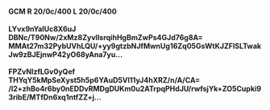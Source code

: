 #### GCM R 20/0c/400 L 20/0c/400
**LYvx9nYaIUc8X6uJ**<br/>**DBNc/T90Nw/2xMz8ZyvlIsrqihHgBmZwPs4GJd76g8A=**<br/>**MMAt27m32PybUVhLQU/+yy9gtzbNJfMwnUg16Zq05GsWtKJZFISLTwakJw9zBJEjnwP42yO68yAna7yu...**<br/><br/>
**FPZvNlzfLGv0yQef**<br/>**THYqY5kMpSeXyst5h5p6YAuD5Vl11yJ4hXRZ/n/A/CA=**<br/>**/l2+zhBo4r6by0nEDDvRMDgDUKm0u2ATrpqPHdJU/rwfsjYk+ZO5Cupki93ribE/MTfDn6xq1ntfZZ+j...**